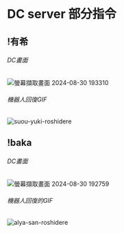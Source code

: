 # DC server 部分指令
## !有希
###### DC畫面  
![螢幕擷取畫面 2024-08-30 193310](https://github.com/user-attachments/assets/d66d2350-74e2-4bb1-9815-c46e56df6ec3)
###### 機器人回復GIF  
![suou-yuki-roshidere](https://github.com/user-attachments/assets/89faa884-f94e-42ed-aa59-b9c8fcaf7554)
## !baka
###### DC畫面  
![螢幕擷取畫面 2024-08-30 192759](https://github.com/user-attachments/assets/6dd6852a-5994-4d0c-9eeb-a15499e3b1a2)
###### 機器人回復的GIF  
![alya-san-roshidere](https://github.com/user-attachments/assets/ad9d12db-c42e-473e-9dd4-a7671b0e0247)
